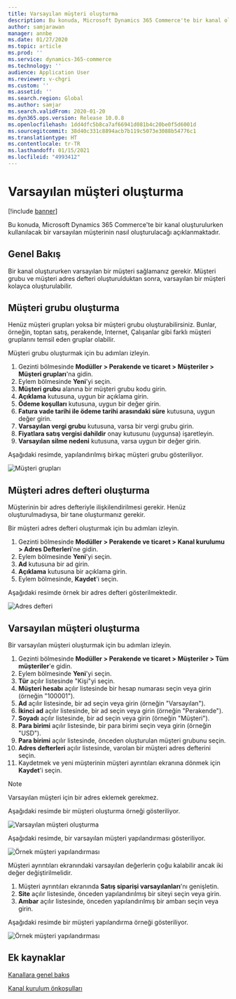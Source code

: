 ```yaml
---
title: Varsayılan müşteri oluşturma
description: Bu konuda, Microsoft Dynamics 365 Commerce'te bir kanal oluşturulurken kullanılacak bir varsayılan müşterinin nasıl oluşturulacağı açıklanmaktadır.
author: samjarawan
manager: annbe
ms.date: 01/27/2020
ms.topic: article
ms.prod: ''
ms.service: dynamics-365-commerce
ms.technology: ''
audience: Application User
ms.reviewer: v-chgri
ms.custom: ''
ms.assetid: ''
ms.search.region: Global
ms.author: samjar
ms.search.validFrom: 2020-01-20
ms.dyn365.ops.version: Release 10.0.8
ms.openlocfilehash: 1dd4dfc5b8ca7af66941d081b4c20be0f5d6001d
ms.sourcegitcommit: 38d40c331c8894acb7b119c5073e3088b54776c1
ms.translationtype: HT
ms.contentlocale: tr-TR
ms.lasthandoff: 01/15/2021
ms.locfileid: "4993412"
---
```

# <a name="create-a-default-customer"></a>Varsayılan müşteri oluşturma


[!include [banner](includes/banner.md)]

Bu konuda, Microsoft Dynamics 365 Commerce'te bir kanal oluşturulurken kullanılacak bir varsayılan müşterinin nasıl oluşturulacağı açıklanmaktadır.

## <a name="overview"></a>Genel Bakış

Bir kanal oluştururken varsayılan bir müşteri sağlamanız gerekir. Müşteri grubu ve müşteri adres defteri oluşturulduktan sonra, varsayılan bir müşteri kolayca oluşturulabilir.

## <a name="create-a-customer-group"></a>Müşteri grubu oluşturma

Henüz müşteri grupları yoksa bir müşteri grubu oluşturabilirsiniz. Bunlar, örneğin, toptan satış, perakende, Internet, Çalışanlar gibi farklı müşteri gruplarını temsil eden gruplar olabilir.

Müşteri grubu oluşturmak için bu adımları izleyin.

1. Gezinti bölmesinde **Modüller \> Perakende ve ticaret \> Müşteriler \> Müşteri grupları**'na gidin.
1. Eylem bölmesinde **Yeni**'yi seçin.
1. **Müşteri grubu** alanına bir müşteri grubu kodu girin.
1. **Açıklama** kutusuna, uygun bir açıklama girin.
1. **Ödeme koşulları** kutusuna, uygun bir değer girin.
1. **Fatura vade tarihi ile ödeme tarihi arasındaki süre** kutusuna, uygun değer girin.
1. **Varsayılan vergi grubu** kutusuna, varsa bir vergi grubu girin.
1. **Fiyatlara satış vergisi dahildir** onay kutusunu (uygunsa) işaretleyin.
1. **Varsayılan silme nedeni** kutusuna, varsa uygun bir değer girin.

Aşağıdaki resimde, yapılandırılmış birkaç müşteri grubu gösteriliyor.

![Müşteri grupları](media/customer-groups.png)

## <a name="create-a-customer-address-book"></a>Müşteri adres defteri oluşturma

Müşterinin bir adres defteriyle ilişkilendirilmesi gerekir. Henüz oluşturulmadıysa, bir tane oluşturmanız gerekir.

Bir müşteri adres defteri oluşturmak için bu adımları izleyin.

1. Gezinti bölmesinde **Modüller \> Perakende ve ticaret \> Kanal kurulumu \> Adres Defterleri**'ne gidin.
1. Eylem bölmesinde **Yeni**'yi seçin.
1. **Ad** kutusuna bir ad girin.
1. **Açıklama** kutusuna bir açıklama girin.
1. Eylem bölmesinde, **Kaydet**'i seçin.

Aşağıdaki resimde örnek bir adres defteri gösterilmektedir.

![Adres defteri](media/address-book.png)

## <a name="create-a-default-customer"></a>Varsayılan müşteri oluşturma

Bir varsayılan müşteri oluşturmak için bu adımları izleyin.

1. Gezinti bölmesinde **Modüller \> Perakende ve ticaret \> Müşteriler \> Tüm müşteriler**'e gidin.
1. Eylem bölmesinde **Yeni**'yi seçin.
1. **Tür** açılır listesinde "Kişi"yi seçin.
1. **Müşteri hesabı** açılır listesinde bir hesap numarası seçin veya girin (örneğin "100001").
1. **Ad** açılır listesinde, bir ad seçin veya girin (örneğin "Varsayılan").
1. **İkinci ad** açılır listesinde, bir ad seçin veya girin (örneğin "Perakende").
1. **Soyadı** açılır listesinde, bir ad seçin veya girin (örneğin "Müşteri").
1. **Para birimi** açılır listesinde, bir para birimi seçin veya girin (örneğin "USD").
1. **Para birimi** açılır listesinde, önceden oluşturulan müşteri grubunu seçin.
1. **Adres defterleri** açılır listesinde, varolan bir müşteri adres defterini seçin.
1. Kaydetmek ve yeni müşterinin müşteri ayrıntıları ekranına dönmek için **Kaydet**'i seçin.

> [!NOTE]
> Varsayılan müşteri için bir adres eklemek gerekmez.

Aşağıdaki resimde bir müşteri oluşturma örneği gösteriliyor.

![Varsayılan müşteri oluşturma](media/default-customer-creation.png)

Aşağıdaki resimde, bir varsayılan müşteri yapılandırması gösteriliyor.

![Örnek müşteri yapılandırması](media/default-customer-configuration1.png)

Müşteri ayrıntıları ekranındaki varsayılan değerlerin çoğu kalabilir ancak iki değer değiştirilmelidir.

1. Müşteri ayrıntıları ekranında **Satış siparişi varsayılanları**'nı genişletin.
1. **Site** açılır listesinde, önceden yapılandırılmış bir siteyi seçin veya girin.
1. **Ambar** açılır listesinde, önceden yapılandırılmış bir ambarı seçin veya girin.

Aşağıdaki resimde bir müşteri yapılandırma örneği gösteriliyor.

![Örnek müşteri yapılandırması](media/default-customer-configuration2.png)

## <a name="additional-resources"></a>Ek kaynaklar

[Kanallara genel bakış](channels-overview.md)

[Kanal kurulum önkoşulları](channels-prerequisites.md)
